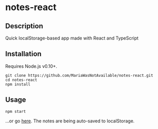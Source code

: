 # notes-react

## Description
Quick localStorage-based app made with React and TypeScript

## Installation

Requires Node.js v0.10+.

```
git clone https://github.com/MariaWasNotAvailable/notes-react.git
cd notes-react
npm install
```

## Usage
```
npm start
```
...or go [here](https://mariawasnotavailable.github.io/notes-react/index.html). The notes are being auto-saved to localStorage.
